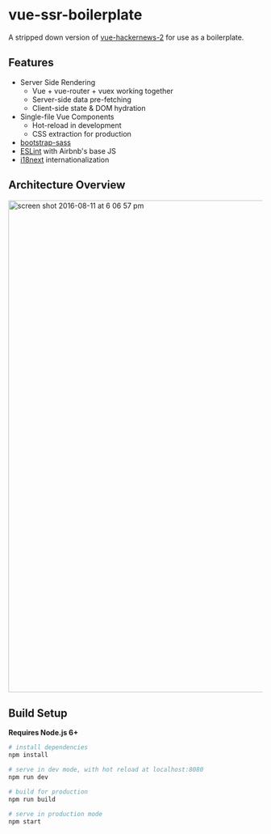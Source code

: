 # vue-ssr-boilerplate

A stripped down version of [vue-hackernews-2](https://github.com/vuejs/vue-hackernews-2.0)
for use as a boilerplate.

## Features

- Server Side Rendering
  - Vue + vue-router + vuex working together
  - Server-side data pre-fetching
  - Client-side state & DOM hydration
- Single-file Vue Components
  - Hot-reload in development
  - CSS extraction for production
- [bootstrap-sass](https://github.com/twbs/bootstrap-sass)
- [ESLint](http://eslint.org/) with Airbnb's base JS
- [i18next](http://i18next.com/) internationalization

## Architecture Overview

<img width="973" alt="screen shot 2016-08-11 at 6 06 57 pm" src="https://cloud.githubusercontent.com/assets/499550/17607895/786a415a-5fee-11e6-9c11-45a2cfdf085c.png">

## Build Setup

**Requires Node.js 6+**

``` bash
# install dependencies
npm install

# serve in dev mode, with hot reload at localhost:8080
npm run dev

# build for production
npm run build

# serve in production mode
npm start
```
